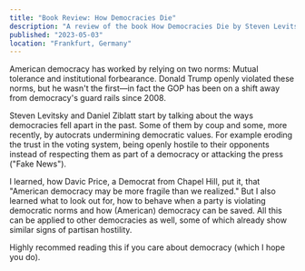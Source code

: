 ```yaml
---
title: "Book Review: How Democracies Die"
description: "A review of the book How Democracies Die by Steven Levitsky and Daniel Ziblatt"
published: "2023-05-03"
location: "Frankfurt, Germany"
---
```


American democracy has worked by relying on two norms: Mutual tolerance and
institutional forbearance.
Donald Trump openly violated these norms, but he wasn't the first—in fact the 
GOP has been on a shift away from democracy's guard rails since 2008.

Steven Levitsky and Daniel Ziblatt start by talking about the ways democracies
fell apart in the past. Some of them by coup and some, more recently, by 
autocrats undermining democratic values.
For example eroding the trust in the voting system, being openly 
hostile to their opponents instead of respecting them as part of a democracy or 
attacking the press ("Fake News").

I learned, how Davic Price, a Democrat from Chapel Hill, put it, 
that "American democracy may be more fragile than we realized."
But I also learned what to look out for, how to behave when a party is 
violating democratic norms and how (American) democracy can be saved. 
All this can be applied to other democracies as well, some of which already 
show similar signs of partisan hostility.

Highly recommed reading this if you care about democracy (which I hope you do).
